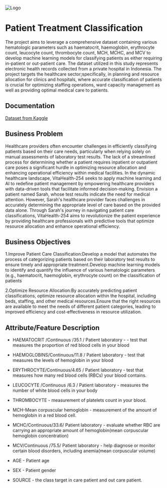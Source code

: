 


![Logo](https://drive.google.com/file/d/10unqyvHoyUeygRzOr4HHuGwHlCVb8Y71/view?usp=sharing)


# Patient Treatment Classification


The project aims to leverage a comprehensive dataset containing various hematologic parameters such as haematocrit, haemoglobin, erythrocyte count, leucocyte count, thrombocyte count, MCH, MCHC, and MCV to develop machine learning models for classifying patients as either requiring in-patient or out-patient care. The dataset utilized in this study represents electronic health records collected from a private hospital in Indonesia. The project targets the healthcare sector;specifically, in planning and resource allocation for clinics and hospitals, where accurate classification of patients is crucial for optimizing staffing operations, ward capacity management as well as providing optimal medical care to patients.


## Documentation

[Dataset from Kaggle](https://www.kaggle.com/datasets/saurabhshahane/patient-treatment-classification)


## Business Problem

Healthcare providers often encounter challenges in efficiently classifying patients based on their care needs, particularly when relying solely on manual assessments of laboratory test results. The lack of a streamlined process for determining whether a patient requires inpatient or outpatient care poses a significant hurdle in optimizing resource allocation and enhancing operational efficiency within medical facilities.
In the dynamic healthcare landscape, VitaHealth-254 seeks to apply machine learning and AI to redefine patient management by empowering healthcare providers with data-driven tools that facilitate informed decision-making.
Envision a patient named Sarah, whose test results indicate the need for medical attention. However, Sarah's healthcare provider faces challenges in accurately determining the appropriate level of care based on the provided data alone.
Through Sarah's journey in navigating patient care classifications, VitaHealth-254 aims to revolutionize the patient experience by providing healthcare professionals with predictive tools that optimize resource allocation and enhance operational efficiency.
## Business Objectives

1.Improve Patient Care Classification:Develop a model that automates the process of categorizing patients based on their laboratory test results to ensure timely and appropriate treatment.Develop machine learning models to identify and quantify the influence of various hematologic parameters (e.g., haematocrit, haemoglobin, erythrocyte count) on the classification of patients

2.Optimize Resource Allocation:By accurately predicting patient classifications, optimize resource allocation within the hospital, including beds, staffing, and other medical resources.Ensure that the right resources are available to meet the needs of different patient categories, leading to improved efficiency and cost-effectiveness in resource utilization.

## Attribute/Feature Description

- HAEMATOCRIT /Continuous /35.1 / Patient laboratory - - test that measures the proportion of red blood cells in your blood


- HAEMOGLOBINS/Continuous/11.8 / Patient laboratory - test that measures the levels of hemoglobin in your blood

- ERYTHROCYTE/Continuous/4.65 / Patient laboratory -  test that measures how many red blood cells (RBCs) your blood contains.

- LEUCOCYTE /Continuous /6.3 / Patient laboratory - measures the number of white blood cells in your body

- THROMBOCYTE - measurement of platelets count in your blood.

- MCH-Mean corpuscular hemoglobin - measurement of the amount of hemoglobin in a red blood cell.

- MCHC/Continuous/33.6/ Patient laboratory - evaluate whether RBC are carrying an appropriate amount of hemoglobin(mean corpuscular hemoglobin concentration)

- MCV/Continuous /75.5/ Patient laboratory - help diagnose or monitor certain blood disorders, including anemia(mean corpuscular volume)

- AGE - Patient age

- SEX - Patient gender

- SOURCE - the class target in care patient and out care patient.
